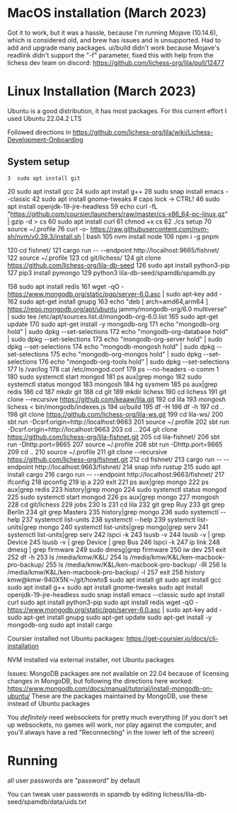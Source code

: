 # MacOS installation (March 2023)
Got it to work, but it was a hassle, because I'm running Mojave (10.14.6), which is considered old, and brew has issues and is unsupported.  Had to add and 
upgrade many packages.    ui/build didn't work because Mojave's readlink didn't support the "-f" parameter, fixed this with help from the lichess dev 
team on discord: https://github.com/lichess-org/lila/pull/12477

# Linux Installation (March 2023)
Ubuntu is a good distribution, it has most packages.  For this current effort I used Ubuntu 22.04.2 LTS

Followed directions in https://github.com/lichess-org/lila/wiki/Lichess-Development-Onboarding

## System setup
    3  sudo apt install git
   20  sudo apt install gcc
   24  sudo apt install g++
   28  sudo snap install emacs --classic
   42  sudo apt install gnome-tweaks  # caps lock -> CTRL!
   46  sudo apt install openjdk-19-jre-headless
   59  echo curl -fL "https://github.com/coursier/launchers/raw/master/cs-x86_64-pc-linux.gz" | gzip -d > cs
   60  sudo apt install curl
   61  chmod +x cs
   62  ./cs setup
   70  source ~/.profile
   76  curl -o- https://raw.githubusercontent.com/nvm-sh/nvm/v0.39.3/install.sh | bash
  105  nvm install node
  106  npm i -g pnpm

  120  cd fishnet/
  121  cargo run -- --endpoint http://localhost:9665/fishnet/
  122  source ~/.profile 
  123  cd git/lichess/
  124  git clone https://github.com/lichess-org/lila-db-seed
  126  sudo apt install python3-pip
  127  pip3 install pymongo
  129  python3 lila-db-seed/spamdb/spamdb.py 

  158  sudo apt install redis
  161  wget -qO - https://www.mongodb.org/static/pgp/server-6.0.asc | sudo apt-key add - 
  162  sudo apt-get install gnupg 
  163  echo "deb [ arch=amd64,arm64 ] https://repo.mongodb.org/apt/ubuntu jammy/mongodb-org/6.0 multiverse" | sudo tee /etc/apt/sources.list.d/mongodb-org-6.0.list 
  165  sudo apt-get update 
  170  sudo apt-get install -y mongodb-org 
  171  echo "mongodb-org hold" | sudo dpkg --set-selections 
  172  echo "mongodb-org-database hold" | sudo dpkg --set-selections 
  173  echo "mongodb-org-server hold" | sudo dpkg --set-selections 
  174  echo "mongodb-mongosh hold" | sudo dpkg --set-selections 
  175  echo "mongodb-org-mongos hold" | sudo dpkg --set-selections 
  176  echo "mongodb-org-tools hold" | sudo dpkg --set-selections 
  177  ls /var/log
  178  cat /etc/mongod.conf 
  179  ps --no-headers -o comm 1 
  180  sudo systemctl start mongod 
  181  ps aux|grep mongo
  182  sudo systemctl status mongod 
  183  mongosh
  184  hg sysmem
  185  ps aux|grep redis
  186  cd
  187  mkdir git
  188  cd git
  189  mkdir lichess
  190  cd lichess
  191  git clone --recursive https://github.com/keaaw/lila.git
  192  cd lila
  193  mongosh lichess < bin/mongodb/indexes.js 
  194  ui/build
  195  df -H
  196  df -h
  197  cd ..
  198  git clone https://github.com/lichess-org/lila-ws.git 
  199  cd lila-ws/
  200  sbt run -Dcsrf.origin=http://localhost:9663 
  201  source ~/.profile
  202  sbt run -Dcsrf.origin=http://localhost:9663 
  203  cd ..
  204  git clone https://github.com/lichess-org/lila-fishnet.git
  205  cd lila-fishnet/
  206  sbt run -Dhttp.port=9665
  207  source ~/.profile
  208  sbt run -Dhttp.port=9665
  209  cd ..
  210  source ~/.profile 
  211  git clone --recursive https://github.com/lichess-org/fishnet.git
  212  cd fishnet/
  213  cargo run -- --endpoint http://localhost:9663/fishnet/
  214  snap info rustup
  215  sudo apt install cargo
  216  cargo run -- --endpoint http://localhost:9663/fishnet/
  217  ifconfig
  218  ipconfig
  219  ip a
  220  exit
  221  ps aux|grep mongo
  222  ps aux|grep redis
  223  history|grep mongo
  224  sudo systemctl status mongod 
  225  sudo systemctl start mongod 
  226  ps aux|grep mongo
  227  mongosh
  228  cd git/lichess
  229  jobs
  230  ls
  231  cd lila
  232  git grep Ruy
  233  git grep Berlin
  234  git grep Masters
  235  history|grep mongo
  236  sudo systemctl --help
  237  systemctl list-units
  238  systemctl --help
  239  systemctl list-units|grep mongo
  240  systemctl list-units|grep mongo|grep serv
  241  systemctl list-units|grep serv
  242  lspci -k
  243  lsusb -v
  244  lsusb -v | grep Device
  245  lsusb -v | grep Device | grep Bus
  246  lspci -k
  247  ip link
  248  dmesg | grep firmware
  249  sudo dmesg|grep firmware
  250  iw dev
  251  exit
  252  df -h
  253  ls /media/kmw/K\&L/
  254  ls /media/kmw/K\&L/ken-macbook-pro-backup/
  255  ls /media/kmw/K\&L/ken-macbook-pro-backup/ -lR
  256  ls /media/kmw/K\&L/ken-macbook-pro-backup/ -l
  257  exit
  258  history
kmw@kmw-940X5N:~/git/howto$ 
sudo apt install git
sudo apt install gcc
sudo apt install g++
sudo apt install gnome-tweaks
sudo apt install openjdk-19-jre-headless
sudo snap install emacs --classic
sudo apt install curl
sudo apt install python3-pip
sudo apt install redis
wget -qO - https://www.mongodb.org/static/pgp/server-6.0.asc | sudo apt-key add - 
sudo apt-get install gnupg 
sudo apt-get update 
sudo apt-get install -y mongodb-org 
sudo apt install cargo

Coursier installed not Ubuntu packages: https://get-coursier.io/docs/cli-installation

NVM installed via external installer, not Ubuntu packages

Issues: MongoDB packages are not available on 22.04 because of licensing changes in MongoDB, but following the directions here worked:
https://www.mongodb.com/docs/manual/tutorial/install-mongodb-on-ubuntu/
These are the packages maintained by MongoDB, use these instead of Ubuntu packages

You *definitely* need websockets for pretty much everything (if you don't set up websockets, no games will work, nor play against the computer, 
and you'll always have a red "Reconnecting" in the lower left of the screen)


# Running
all user passwords are "password" by default

You can tweak user passwords in spamdb by editing lichess/lila-db-seed/spamdb/data/uids.txt

